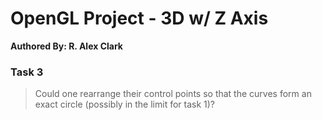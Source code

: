 # OpenGL Project - 3D w/ Z Axis
__Authored By: R. Alex Clark__

### Task 3
>Could one rearrange their control points so that the curves form an exact circle (possibly in the limit for task 1)?
